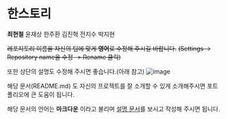 # 한스토리

**최현철** 윤재상 한주환 김진혁 전지수 박지현






~~레포지토리 이름을 자신의 팀에 맞게 **영어**로 수정해 주시길 바랍니다.~~
~~(Settings -> Repository name을 수정 -> Rename 클릭)~~


또한 상단의 설명도 수정해 주시면 좋습니다.(아래 참고)
![image](https://user-images.githubusercontent.com/32216112/61257935-2ea19400-a7ae-11e9-910b-f92a52c6262e.png)

해당 문서(README.md) 도 자신의 프로젝트를 잘 소개할 수 있게 소개해주시면 포트폴리오에 큰 도움이 됩니다.

해당 문서의 언어는 **마크다운** 이라고 불리며
[설명 문서](https://heropy.blog/2017/09/30/markdown/)를 보시고 작성해 주시면 됩니다.

